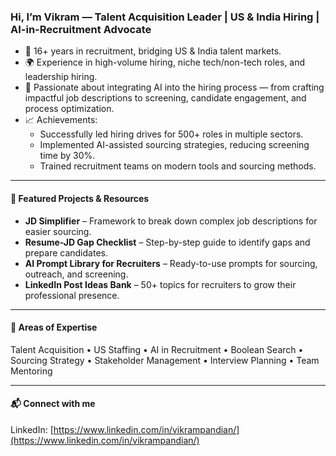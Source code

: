 ### Hi, I’m Vikram — Talent Acquisition Leader | US & India Hiring | AI-in-Recruitment Advocate

- 💼 16+ years in recruitment, bridging US & India talent markets.
- 🌍 Experience in high-volume hiring, niche tech/non-tech roles, and leadership hiring.
- 🤖 Passionate about integrating AI into the hiring process — from crafting impactful job descriptions to screening, candidate engagement, and process optimization.
- 📈 Achievements:
  - Successfully led hiring drives for 500+ roles in multiple sectors.
  - Implemented AI-assisted sourcing strategies, reducing screening time by 30%.
  - Trained recruitment teams on modern tools and sourcing methods.

---

#### 📌 Featured Projects & Resources
- **JD Simplifier** – Framework to break down complex job descriptions for easier sourcing.  
- **Resume-JD Gap Checklist** – Step-by-step guide to identify gaps and prepare candidates.  
- **AI Prompt Library for Recruiters** – Ready-to-use prompts for sourcing, outreach, and screening.  
- **LinkedIn Post Ideas Bank** – 50+ topics for recruiters to grow their professional presence.

---

#### 🎯 Areas of Expertise
Talent Acquisition • US Staffing • AI in Recruitment • Boolean Search • Sourcing Strategy • Stakeholder Management • Interview Planning • Team Mentoring

---

#### 📬 Connect with me
LinkedIn: [https://www.linkedin.com/in/vikrampandian/](https://www.linkedin.com/in/vikrampandian/)
